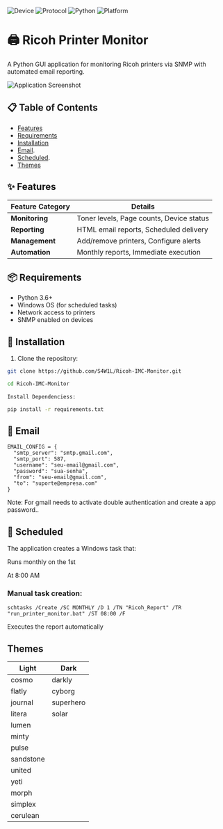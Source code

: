 ![Device](https://img.shields.io/badge/Device-Ricoh%20Printer-red.svg)
![Protocol](https://img.shields.io/badge/Protocol-SNMP-blue.svg)
![Python](https://img.shields.io/badge/python-3.6%2B-blue)
![Platform](https://img.shields.io/badge/platform-Windows-lightgrey)

# 🖨️ Ricoh Printer Monitor

A Python GUI application for monitoring Ricoh printers via SNMP with automated email reporting.

<img src="https://github.com/user-attachments/assets/ef24db3d-9cf2-433f-a635-7d5aa793d49a" alt="Application Screenshot">

## 📋 Table of Contents
- [Features](#-features)
- [Requirements](#-requirements)
- [Installation](#-installation)
- [Email](#-Email).
- [Scheduled](#-Scheduled).
- [Themes](#-Themes)

## ✨ Features

<div align="left">

| Feature Category | Details |
|-----------------|---------|
| **Monitoring** | Toner levels, Page counts, Device status |
| **Reporting** | HTML email reports, Scheduled delivery |
| **Management** | Add/remove printers, Configure alerts |
| **Automation** | Monthly reports, Immediate execution |

</div>

## 📦 Requirements

- Python 3.6+
- Windows OS (for scheduled tasks)
- Network access to printers
- SNMP enabled on devices

## 🚀 Installation

1. Clone the repository:
```bash
git clone https://github.com/S4W1L/Ricoh-IMC-Monitor.git

cd Ricoh-IMC-Monitor
   
Install Dependenciess:

pip install -r requirements.txt
```
## 📧 Email

```
EMAIL_CONFIG = {
  "smtp_server": "smtp.gmail.com",
  "smtp_port": 587,
  "username": "seu-email@gmail.com",
  "password": "sua-senha",
  "from": "seu-email@gmail.com",
  "to": "suporte@empresa.com"
}
```
Note: For gmail needs to activate double authentication and create a app password..


## 📆 Scheduled
The application creates a Windows task that:

Runs monthly on the 1st

At 8:00 AM


### Manual task creation:
```
schtasks /Create /SC MONTHLY /D 1 /TN "Ricoh_Report" /TR "run_printer_monitor.bat" /ST 08:00 /F
```

Executes the report automatically

## Themes

<div align="left">

| Light | Dark |
|-----------------|---------|
| cosmo | darkly |
| flatly | cyborg |
| journal | superhero |
| litera | solar |
| lumen |  |
| minty |  |
| pulse |  |
| sandstone |  |
| united |  |
| yeti |  |
| morph |  |
| simplex |  |
| cerulean |  |

</div>



